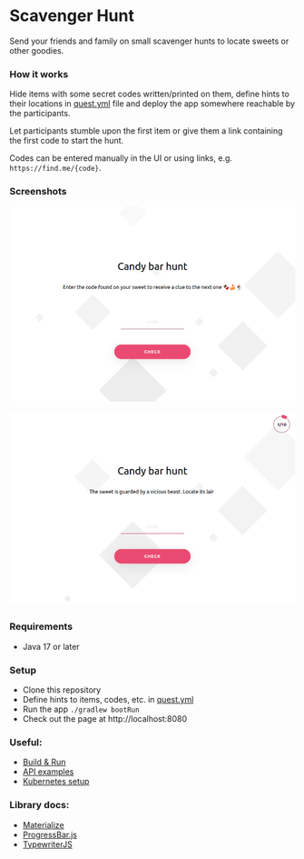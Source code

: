 # Scavenger Hunt

Send your friends and family on small scavenger hunts to locate sweets or other goodies.

### How it works

Hide items with some secret codes written/printed on them, define hints to their locations in
[quest.yml](src/main/resources/quest.yml) file and deploy the app somewhere reachable by the
participants.

Let participants stumble upon the first item or give them a link containing the first code to start the hunt.

Codes can be entered manually in the UI or using links, e.g. `https://find.me/{code}`.

### Screenshots

![UI screenshot](doc/images/ui-example-1.png)

![UI screenshot](doc/images/ui-example-2.png)

### Requirements

* Java 17 or later

### Setup

* Clone this repository
* Define hints to items, codes, etc. in [quest.yml](src/main/resources/quest.yml)
* Run the app `./gradlew bootRun`
* Check out the page at http://localhost:8080

### Useful:

* [Build & Run](doc/build-and-run.md)
* [API examples](doc/api-call-examples.md)
* [Kubernetes setup](doc/kubernetes-setup.md)

### Library docs:

* [Materialize](https://materializecss.com)
* [ProgressBar.js](https://kimmobrunfeldt.github.io/progressbar.js)
* [TypewriterJS](https://safi.me.uk/typewriterjs)
